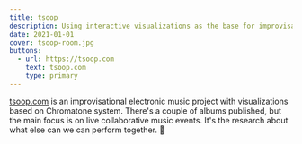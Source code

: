 ```yaml
---
title: tsoop
description: Using interactive visualizations as the base for improvisational music videos
date: 2021-01-01
cover: tsoop-room.jpg
buttons:
  - url: https://tsoop.com
    text: tsoop.com
    type: primary
---
```


[tsoop.com](https://tsoop.com) is an improvisational electronic music project with visualizations based on Chromatone system. There's a couple of albums published, but the main focus is on live collaborative music events. It's the research about what else can we can perform together. 🥁
